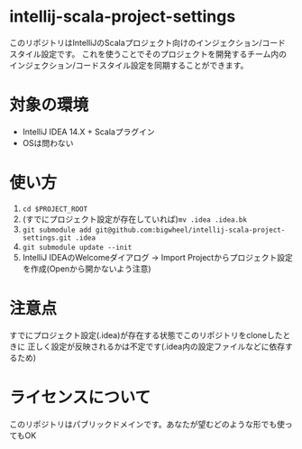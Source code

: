 # intellij-scala-project-settings
このリポジトリはIntelliJのScalaプロジェクト向けのインジェクション/コードスタイル設定です。
これを使うことでそのプロジェクトを開発するチーム内のインジェクション/コードスタイル設定を同期することができます。

# 対象の環境

* IntelliJ IDEA 14.X + Scalaプラグイン
* OSは問わない

# 使い方
1. ```cd $PROJECT_ROOT```
2. (すでにプロジェクト設定が存在していれば)```mv .idea .idea.bk```
3. ```git submodule add git@github.com:bigwheel/intellij-scala-project-settings.git .idea```
4. ```git submodule update --init```
5. IntelliJ IDEAのWelcomeダイアログ → Import Projectからプロジェクト設定を作成(Openから開かないよう注意)

# 注意点
すでにプロジェクト設定(.idea)が存在する状態でこのリポジトリをcloneしたときに
正しく設定が反映されるかは不定です(.idea内の設定ファイルなどに依存するため)

# ライセンスについて
このリポジトリはパブリックドメインです。あなたが望むどのような形でも使ってもOK
